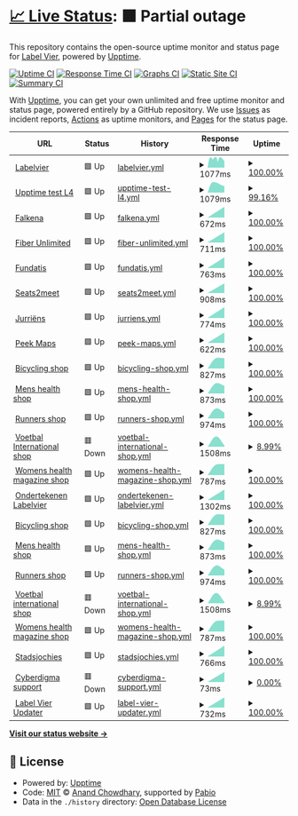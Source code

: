 # [📈 Live Status](https://labelvier.github.io/upptime): <!--live status--> **🟧 Partial outage**

This repository contains the open-source uptime monitor and status page for [Label Vier](https://labelvier.nl), powered by [Upptime](https://github.com/upptime/upptime).

[![Uptime CI](https://github.com/labelvier/upptime/workflows/Uptime%20CI/badge.svg)](https://github.com/labelvier/upptime/actions?query=workflow%3A%22Uptime+CI%22)
[![Response Time CI](https://github.com/labelvier/upptime/workflows/Response%20Time%20CI/badge.svg)](https://github.com/labelvier/upptime/actions?query=workflow%3A%22Response+Time+CI%22)
[![Graphs CI](https://github.com/labelvier/upptime/workflows/Graphs%20CI/badge.svg)](https://github.com/labelvier/upptime/actions?query=workflow%3A%22Graphs+CI%22)
[![Static Site CI](https://github.com/labelvier/upptime/workflows/Static%20Site%20CI/badge.svg)](https://github.com/labelvier/upptime/actions?query=workflow%3A%22Static+Site+CI%22)
[![Summary CI](https://github.com/labelvier/upptime/workflows/Summary%20CI/badge.svg)](https://github.com/labelvier/upptime/actions?query=workflow%3A%22Summary+CI%22)

With [Upptime](https://upptime.js.org), you can get your own unlimited and free uptime monitor and status page, powered entirely by a GitHub repository. We use [Issues](https://github.com/labelvier/upptime/issues) as incident reports, [Actions](https://github.com/labelvier/upptime/actions) as uptime monitors, and [Pages](https://labelvier.github.io/upptime) for the status page.

<!--start: status pages-->
<!-- This summary is generated by Upptime (https://github.com/upptime/upptime) -->
<!-- Do not edit this manually, your changes will be overwritten -->
<!-- prettier-ignore -->
| URL | Status | History | Response Time | Uptime |
| --- | ------ | ------- | ------------- | ------ |
| <img alt="" src="https://icons.duckduckgo.com/ip3/labelvier.nl.ico" height="13"> [Labelvier](https://labelvier.nl) | 🟩 Up | [labelvier.yml](https://github.com/labelvier/upptime/commits/HEAD/history/labelvier.yml) | <details><summary><img alt="Response time graph" src="./graphs/labelvier/response-time-week.png" height="20"> 1077ms</summary><br><a href="https://labelvier.github.io/upptime/history/labelvier"><img alt="Response time 1077" src="https://img.shields.io/endpoint?url=https%3A%2F%2Fraw.githubusercontent.com%2Flabelvier%2Fupptime%2FHEAD%2Fapi%2Flabelvier%2Fresponse-time.json"></a><br><a href="https://labelvier.github.io/upptime/history/labelvier"><img alt="24-hour response time 1077" src="https://img.shields.io/endpoint?url=https%3A%2F%2Fraw.githubusercontent.com%2Flabelvier%2Fupptime%2FHEAD%2Fapi%2Flabelvier%2Fresponse-time-day.json"></a><br><a href="https://labelvier.github.io/upptime/history/labelvier"><img alt="7-day response time 1077" src="https://img.shields.io/endpoint?url=https%3A%2F%2Fraw.githubusercontent.com%2Flabelvier%2Fupptime%2FHEAD%2Fapi%2Flabelvier%2Fresponse-time-week.json"></a><br><a href="https://labelvier.github.io/upptime/history/labelvier"><img alt="30-day response time 1077" src="https://img.shields.io/endpoint?url=https%3A%2F%2Fraw.githubusercontent.com%2Flabelvier%2Fupptime%2FHEAD%2Fapi%2Flabelvier%2Fresponse-time-month.json"></a><br><a href="https://labelvier.github.io/upptime/history/labelvier"><img alt="1-year response time 1077" src="https://img.shields.io/endpoint?url=https%3A%2F%2Fraw.githubusercontent.com%2Flabelvier%2Fupptime%2FHEAD%2Fapi%2Flabelvier%2Fresponse-time-year.json"></a></details> | <details><summary><a href="https://labelvier.github.io/upptime/history/labelvier">100.00%</a></summary><a href="https://labelvier.github.io/upptime/history/labelvier"><img alt="All-time uptime 100.00%" src="https://img.shields.io/endpoint?url=https%3A%2F%2Fraw.githubusercontent.com%2Flabelvier%2Fupptime%2FHEAD%2Fapi%2Flabelvier%2Fuptime.json"></a><br><a href="https://labelvier.github.io/upptime/history/labelvier"><img alt="24-hour uptime 100.00%" src="https://img.shields.io/endpoint?url=https%3A%2F%2Fraw.githubusercontent.com%2Flabelvier%2Fupptime%2FHEAD%2Fapi%2Flabelvier%2Fuptime-day.json"></a><br><a href="https://labelvier.github.io/upptime/history/labelvier"><img alt="7-day uptime 100.00%" src="https://img.shields.io/endpoint?url=https%3A%2F%2Fraw.githubusercontent.com%2Flabelvier%2Fupptime%2FHEAD%2Fapi%2Flabelvier%2Fuptime-week.json"></a><br><a href="https://labelvier.github.io/upptime/history/labelvier"><img alt="30-day uptime 100.00%" src="https://img.shields.io/endpoint?url=https%3A%2F%2Fraw.githubusercontent.com%2Flabelvier%2Fupptime%2FHEAD%2Fapi%2Flabelvier%2Fuptime-month.json"></a><br><a href="https://labelvier.github.io/upptime/history/labelvier"><img alt="1-year uptime 100.00%" src="https://img.shields.io/endpoint?url=https%3A%2F%2Fraw.githubusercontent.com%2Flabelvier%2Fupptime%2FHEAD%2Fapi%2Flabelvier%2Fuptime-year.json"></a></details>
| <img alt="" src="https://icons.duckduckgo.com/ip3/upptime.labelvier.dev.ico" height="13"> [Upptime test L4](https://upptime.labelvier.dev) | 🟩 Up | [upptime-test-l4.yml](https://github.com/labelvier/upptime/commits/HEAD/history/upptime-test-l4.yml) | <details><summary><img alt="Response time graph" src="./graphs/upptime-test-l4/response-time-week.png" height="20"> 1079ms</summary><br><a href="https://labelvier.github.io/upptime/history/upptime-test-l4"><img alt="Response time 1079" src="https://img.shields.io/endpoint?url=https%3A%2F%2Fraw.githubusercontent.com%2Flabelvier%2Fupptime%2FHEAD%2Fapi%2Fupptime-test-l4%2Fresponse-time.json"></a><br><a href="https://labelvier.github.io/upptime/history/upptime-test-l4"><img alt="24-hour response time 1079" src="https://img.shields.io/endpoint?url=https%3A%2F%2Fraw.githubusercontent.com%2Flabelvier%2Fupptime%2FHEAD%2Fapi%2Fupptime-test-l4%2Fresponse-time-day.json"></a><br><a href="https://labelvier.github.io/upptime/history/upptime-test-l4"><img alt="7-day response time 1079" src="https://img.shields.io/endpoint?url=https%3A%2F%2Fraw.githubusercontent.com%2Flabelvier%2Fupptime%2FHEAD%2Fapi%2Fupptime-test-l4%2Fresponse-time-week.json"></a><br><a href="https://labelvier.github.io/upptime/history/upptime-test-l4"><img alt="30-day response time 1079" src="https://img.shields.io/endpoint?url=https%3A%2F%2Fraw.githubusercontent.com%2Flabelvier%2Fupptime%2FHEAD%2Fapi%2Fupptime-test-l4%2Fresponse-time-month.json"></a><br><a href="https://labelvier.github.io/upptime/history/upptime-test-l4"><img alt="1-year response time 1079" src="https://img.shields.io/endpoint?url=https%3A%2F%2Fraw.githubusercontent.com%2Flabelvier%2Fupptime%2FHEAD%2Fapi%2Fupptime-test-l4%2Fresponse-time-year.json"></a></details> | <details><summary><a href="https://labelvier.github.io/upptime/history/upptime-test-l4">99.16%</a></summary><a href="https://labelvier.github.io/upptime/history/upptime-test-l4"><img alt="All-time uptime 99.16%" src="https://img.shields.io/endpoint?url=https%3A%2F%2Fraw.githubusercontent.com%2Flabelvier%2Fupptime%2FHEAD%2Fapi%2Fupptime-test-l4%2Fuptime.json"></a><br><a href="https://labelvier.github.io/upptime/history/upptime-test-l4"><img alt="24-hour uptime 99.16%" src="https://img.shields.io/endpoint?url=https%3A%2F%2Fraw.githubusercontent.com%2Flabelvier%2Fupptime%2FHEAD%2Fapi%2Fupptime-test-l4%2Fuptime-day.json"></a><br><a href="https://labelvier.github.io/upptime/history/upptime-test-l4"><img alt="7-day uptime 99.16%" src="https://img.shields.io/endpoint?url=https%3A%2F%2Fraw.githubusercontent.com%2Flabelvier%2Fupptime%2FHEAD%2Fapi%2Fupptime-test-l4%2Fuptime-week.json"></a><br><a href="https://labelvier.github.io/upptime/history/upptime-test-l4"><img alt="30-day uptime 99.16%" src="https://img.shields.io/endpoint?url=https%3A%2F%2Fraw.githubusercontent.com%2Flabelvier%2Fupptime%2FHEAD%2Fapi%2Fupptime-test-l4%2Fuptime-month.json"></a><br><a href="https://labelvier.github.io/upptime/history/upptime-test-l4"><img alt="1-year uptime 99.16%" src="https://img.shields.io/endpoint?url=https%3A%2F%2Fraw.githubusercontent.com%2Flabelvier%2Fupptime%2FHEAD%2Fapi%2Fupptime-test-l4%2Fuptime-year.json"></a></details>
| <img alt="" src="https://icons.duckduckgo.com/ip3/falkena.nl.ico" height="13"> [Falkena](https://falkena.nl) | 🟩 Up | [falkena.yml](https://github.com/labelvier/upptime/commits/HEAD/history/falkena.yml) | <details><summary><img alt="Response time graph" src="./graphs/falkena/response-time-week.png" height="20"> 672ms</summary><br><a href="https://labelvier.github.io/upptime/history/falkena"><img alt="Response time 672" src="https://img.shields.io/endpoint?url=https%3A%2F%2Fraw.githubusercontent.com%2Flabelvier%2Fupptime%2FHEAD%2Fapi%2Ffalkena%2Fresponse-time.json"></a><br><a href="https://labelvier.github.io/upptime/history/falkena"><img alt="24-hour response time 672" src="https://img.shields.io/endpoint?url=https%3A%2F%2Fraw.githubusercontent.com%2Flabelvier%2Fupptime%2FHEAD%2Fapi%2Ffalkena%2Fresponse-time-day.json"></a><br><a href="https://labelvier.github.io/upptime/history/falkena"><img alt="7-day response time 672" src="https://img.shields.io/endpoint?url=https%3A%2F%2Fraw.githubusercontent.com%2Flabelvier%2Fupptime%2FHEAD%2Fapi%2Ffalkena%2Fresponse-time-week.json"></a><br><a href="https://labelvier.github.io/upptime/history/falkena"><img alt="30-day response time 672" src="https://img.shields.io/endpoint?url=https%3A%2F%2Fraw.githubusercontent.com%2Flabelvier%2Fupptime%2FHEAD%2Fapi%2Ffalkena%2Fresponse-time-month.json"></a><br><a href="https://labelvier.github.io/upptime/history/falkena"><img alt="1-year response time 672" src="https://img.shields.io/endpoint?url=https%3A%2F%2Fraw.githubusercontent.com%2Flabelvier%2Fupptime%2FHEAD%2Fapi%2Ffalkena%2Fresponse-time-year.json"></a></details> | <details><summary><a href="https://labelvier.github.io/upptime/history/falkena">100.00%</a></summary><a href="https://labelvier.github.io/upptime/history/falkena"><img alt="All-time uptime 100.00%" src="https://img.shields.io/endpoint?url=https%3A%2F%2Fraw.githubusercontent.com%2Flabelvier%2Fupptime%2FHEAD%2Fapi%2Ffalkena%2Fuptime.json"></a><br><a href="https://labelvier.github.io/upptime/history/falkena"><img alt="24-hour uptime 100.00%" src="https://img.shields.io/endpoint?url=https%3A%2F%2Fraw.githubusercontent.com%2Flabelvier%2Fupptime%2FHEAD%2Fapi%2Ffalkena%2Fuptime-day.json"></a><br><a href="https://labelvier.github.io/upptime/history/falkena"><img alt="7-day uptime 100.00%" src="https://img.shields.io/endpoint?url=https%3A%2F%2Fraw.githubusercontent.com%2Flabelvier%2Fupptime%2FHEAD%2Fapi%2Ffalkena%2Fuptime-week.json"></a><br><a href="https://labelvier.github.io/upptime/history/falkena"><img alt="30-day uptime 100.00%" src="https://img.shields.io/endpoint?url=https%3A%2F%2Fraw.githubusercontent.com%2Flabelvier%2Fupptime%2FHEAD%2Fapi%2Ffalkena%2Fuptime-month.json"></a><br><a href="https://labelvier.github.io/upptime/history/falkena"><img alt="1-year uptime 100.00%" src="https://img.shields.io/endpoint?url=https%3A%2F%2Fraw.githubusercontent.com%2Flabelvier%2Fupptime%2FHEAD%2Fapi%2Ffalkena%2Fuptime-year.json"></a></details>
| <img alt="" src="https://icons.duckduckgo.com/ip3/fiberunlimited.com.ico" height="13"> [Fiber Unlimited](https://fiberunlimited.com) | 🟩 Up | [fiber-unlimited.yml](https://github.com/labelvier/upptime/commits/HEAD/history/fiber-unlimited.yml) | <details><summary><img alt="Response time graph" src="./graphs/fiber-unlimited/response-time-week.png" height="20"> 711ms</summary><br><a href="https://labelvier.github.io/upptime/history/fiber-unlimited"><img alt="Response time 711" src="https://img.shields.io/endpoint?url=https%3A%2F%2Fraw.githubusercontent.com%2Flabelvier%2Fupptime%2FHEAD%2Fapi%2Ffiber-unlimited%2Fresponse-time.json"></a><br><a href="https://labelvier.github.io/upptime/history/fiber-unlimited"><img alt="24-hour response time 711" src="https://img.shields.io/endpoint?url=https%3A%2F%2Fraw.githubusercontent.com%2Flabelvier%2Fupptime%2FHEAD%2Fapi%2Ffiber-unlimited%2Fresponse-time-day.json"></a><br><a href="https://labelvier.github.io/upptime/history/fiber-unlimited"><img alt="7-day response time 711" src="https://img.shields.io/endpoint?url=https%3A%2F%2Fraw.githubusercontent.com%2Flabelvier%2Fupptime%2FHEAD%2Fapi%2Ffiber-unlimited%2Fresponse-time-week.json"></a><br><a href="https://labelvier.github.io/upptime/history/fiber-unlimited"><img alt="30-day response time 711" src="https://img.shields.io/endpoint?url=https%3A%2F%2Fraw.githubusercontent.com%2Flabelvier%2Fupptime%2FHEAD%2Fapi%2Ffiber-unlimited%2Fresponse-time-month.json"></a><br><a href="https://labelvier.github.io/upptime/history/fiber-unlimited"><img alt="1-year response time 711" src="https://img.shields.io/endpoint?url=https%3A%2F%2Fraw.githubusercontent.com%2Flabelvier%2Fupptime%2FHEAD%2Fapi%2Ffiber-unlimited%2Fresponse-time-year.json"></a></details> | <details><summary><a href="https://labelvier.github.io/upptime/history/fiber-unlimited">100.00%</a></summary><a href="https://labelvier.github.io/upptime/history/fiber-unlimited"><img alt="All-time uptime 100.00%" src="https://img.shields.io/endpoint?url=https%3A%2F%2Fraw.githubusercontent.com%2Flabelvier%2Fupptime%2FHEAD%2Fapi%2Ffiber-unlimited%2Fuptime.json"></a><br><a href="https://labelvier.github.io/upptime/history/fiber-unlimited"><img alt="24-hour uptime 100.00%" src="https://img.shields.io/endpoint?url=https%3A%2F%2Fraw.githubusercontent.com%2Flabelvier%2Fupptime%2FHEAD%2Fapi%2Ffiber-unlimited%2Fuptime-day.json"></a><br><a href="https://labelvier.github.io/upptime/history/fiber-unlimited"><img alt="7-day uptime 100.00%" src="https://img.shields.io/endpoint?url=https%3A%2F%2Fraw.githubusercontent.com%2Flabelvier%2Fupptime%2FHEAD%2Fapi%2Ffiber-unlimited%2Fuptime-week.json"></a><br><a href="https://labelvier.github.io/upptime/history/fiber-unlimited"><img alt="30-day uptime 100.00%" src="https://img.shields.io/endpoint?url=https%3A%2F%2Fraw.githubusercontent.com%2Flabelvier%2Fupptime%2FHEAD%2Fapi%2Ffiber-unlimited%2Fuptime-month.json"></a><br><a href="https://labelvier.github.io/upptime/history/fiber-unlimited"><img alt="1-year uptime 100.00%" src="https://img.shields.io/endpoint?url=https%3A%2F%2Fraw.githubusercontent.com%2Flabelvier%2Fupptime%2FHEAD%2Fapi%2Ffiber-unlimited%2Fuptime-year.json"></a></details>
| <img alt="" src="https://icons.duckduckgo.com/ip3/fundatis.nl.ico" height="13"> [Fundatis](https://fundatis.nl) | 🟩 Up | [fundatis.yml](https://github.com/labelvier/upptime/commits/HEAD/history/fundatis.yml) | <details><summary><img alt="Response time graph" src="./graphs/fundatis/response-time-week.png" height="20"> 763ms</summary><br><a href="https://labelvier.github.io/upptime/history/fundatis"><img alt="Response time 763" src="https://img.shields.io/endpoint?url=https%3A%2F%2Fraw.githubusercontent.com%2Flabelvier%2Fupptime%2FHEAD%2Fapi%2Ffundatis%2Fresponse-time.json"></a><br><a href="https://labelvier.github.io/upptime/history/fundatis"><img alt="24-hour response time 763" src="https://img.shields.io/endpoint?url=https%3A%2F%2Fraw.githubusercontent.com%2Flabelvier%2Fupptime%2FHEAD%2Fapi%2Ffundatis%2Fresponse-time-day.json"></a><br><a href="https://labelvier.github.io/upptime/history/fundatis"><img alt="7-day response time 763" src="https://img.shields.io/endpoint?url=https%3A%2F%2Fraw.githubusercontent.com%2Flabelvier%2Fupptime%2FHEAD%2Fapi%2Ffundatis%2Fresponse-time-week.json"></a><br><a href="https://labelvier.github.io/upptime/history/fundatis"><img alt="30-day response time 763" src="https://img.shields.io/endpoint?url=https%3A%2F%2Fraw.githubusercontent.com%2Flabelvier%2Fupptime%2FHEAD%2Fapi%2Ffundatis%2Fresponse-time-month.json"></a><br><a href="https://labelvier.github.io/upptime/history/fundatis"><img alt="1-year response time 763" src="https://img.shields.io/endpoint?url=https%3A%2F%2Fraw.githubusercontent.com%2Flabelvier%2Fupptime%2FHEAD%2Fapi%2Ffundatis%2Fresponse-time-year.json"></a></details> | <details><summary><a href="https://labelvier.github.io/upptime/history/fundatis">100.00%</a></summary><a href="https://labelvier.github.io/upptime/history/fundatis"><img alt="All-time uptime 100.00%" src="https://img.shields.io/endpoint?url=https%3A%2F%2Fraw.githubusercontent.com%2Flabelvier%2Fupptime%2FHEAD%2Fapi%2Ffundatis%2Fuptime.json"></a><br><a href="https://labelvier.github.io/upptime/history/fundatis"><img alt="24-hour uptime 100.00%" src="https://img.shields.io/endpoint?url=https%3A%2F%2Fraw.githubusercontent.com%2Flabelvier%2Fupptime%2FHEAD%2Fapi%2Ffundatis%2Fuptime-day.json"></a><br><a href="https://labelvier.github.io/upptime/history/fundatis"><img alt="7-day uptime 100.00%" src="https://img.shields.io/endpoint?url=https%3A%2F%2Fraw.githubusercontent.com%2Flabelvier%2Fupptime%2FHEAD%2Fapi%2Ffundatis%2Fuptime-week.json"></a><br><a href="https://labelvier.github.io/upptime/history/fundatis"><img alt="30-day uptime 100.00%" src="https://img.shields.io/endpoint?url=https%3A%2F%2Fraw.githubusercontent.com%2Flabelvier%2Fupptime%2FHEAD%2Fapi%2Ffundatis%2Fuptime-month.json"></a><br><a href="https://labelvier.github.io/upptime/history/fundatis"><img alt="1-year uptime 100.00%" src="https://img.shields.io/endpoint?url=https%3A%2F%2Fraw.githubusercontent.com%2Flabelvier%2Fupptime%2FHEAD%2Fapi%2Ffundatis%2Fuptime-year.json"></a></details>
| <img alt="" src="https://icons.duckduckgo.com/ip3/gdpr.seats2meet.com.ico" height="13"> [Seats2meet](https://gdpr.seats2meet.com) | 🟩 Up | [seats2meet.yml](https://github.com/labelvier/upptime/commits/HEAD/history/seats2meet.yml) | <details><summary><img alt="Response time graph" src="./graphs/seats2meet/response-time-week.png" height="20"> 908ms</summary><br><a href="https://labelvier.github.io/upptime/history/seats2meet"><img alt="Response time 908" src="https://img.shields.io/endpoint?url=https%3A%2F%2Fraw.githubusercontent.com%2Flabelvier%2Fupptime%2FHEAD%2Fapi%2Fseats2meet%2Fresponse-time.json"></a><br><a href="https://labelvier.github.io/upptime/history/seats2meet"><img alt="24-hour response time 908" src="https://img.shields.io/endpoint?url=https%3A%2F%2Fraw.githubusercontent.com%2Flabelvier%2Fupptime%2FHEAD%2Fapi%2Fseats2meet%2Fresponse-time-day.json"></a><br><a href="https://labelvier.github.io/upptime/history/seats2meet"><img alt="7-day response time 908" src="https://img.shields.io/endpoint?url=https%3A%2F%2Fraw.githubusercontent.com%2Flabelvier%2Fupptime%2FHEAD%2Fapi%2Fseats2meet%2Fresponse-time-week.json"></a><br><a href="https://labelvier.github.io/upptime/history/seats2meet"><img alt="30-day response time 908" src="https://img.shields.io/endpoint?url=https%3A%2F%2Fraw.githubusercontent.com%2Flabelvier%2Fupptime%2FHEAD%2Fapi%2Fseats2meet%2Fresponse-time-month.json"></a><br><a href="https://labelvier.github.io/upptime/history/seats2meet"><img alt="1-year response time 908" src="https://img.shields.io/endpoint?url=https%3A%2F%2Fraw.githubusercontent.com%2Flabelvier%2Fupptime%2FHEAD%2Fapi%2Fseats2meet%2Fresponse-time-year.json"></a></details> | <details><summary><a href="https://labelvier.github.io/upptime/history/seats2meet">100.00%</a></summary><a href="https://labelvier.github.io/upptime/history/seats2meet"><img alt="All-time uptime 100.00%" src="https://img.shields.io/endpoint?url=https%3A%2F%2Fraw.githubusercontent.com%2Flabelvier%2Fupptime%2FHEAD%2Fapi%2Fseats2meet%2Fuptime.json"></a><br><a href="https://labelvier.github.io/upptime/history/seats2meet"><img alt="24-hour uptime 100.00%" src="https://img.shields.io/endpoint?url=https%3A%2F%2Fraw.githubusercontent.com%2Flabelvier%2Fupptime%2FHEAD%2Fapi%2Fseats2meet%2Fuptime-day.json"></a><br><a href="https://labelvier.github.io/upptime/history/seats2meet"><img alt="7-day uptime 100.00%" src="https://img.shields.io/endpoint?url=https%3A%2F%2Fraw.githubusercontent.com%2Flabelvier%2Fupptime%2FHEAD%2Fapi%2Fseats2meet%2Fuptime-week.json"></a><br><a href="https://labelvier.github.io/upptime/history/seats2meet"><img alt="30-day uptime 100.00%" src="https://img.shields.io/endpoint?url=https%3A%2F%2Fraw.githubusercontent.com%2Flabelvier%2Fupptime%2FHEAD%2Fapi%2Fseats2meet%2Fuptime-month.json"></a><br><a href="https://labelvier.github.io/upptime/history/seats2meet"><img alt="1-year uptime 100.00%" src="https://img.shields.io/endpoint?url=https%3A%2F%2Fraw.githubusercontent.com%2Flabelvier%2Fupptime%2FHEAD%2Fapi%2Fseats2meet%2Fuptime-year.json"></a></details>
| <img alt="" src="https://icons.duckduckgo.com/ip3/jurriens.nl.ico" height="13"> [Jurriëns](https://jurriens.nl) | 🟩 Up | [jurriens.yml](https://github.com/labelvier/upptime/commits/HEAD/history/jurriens.yml) | <details><summary><img alt="Response time graph" src="./graphs/jurriens/response-time-week.png" height="20"> 774ms</summary><br><a href="https://labelvier.github.io/upptime/history/jurriens"><img alt="Response time 774" src="https://img.shields.io/endpoint?url=https%3A%2F%2Fraw.githubusercontent.com%2Flabelvier%2Fupptime%2FHEAD%2Fapi%2Fjurriens%2Fresponse-time.json"></a><br><a href="https://labelvier.github.io/upptime/history/jurriens"><img alt="24-hour response time 774" src="https://img.shields.io/endpoint?url=https%3A%2F%2Fraw.githubusercontent.com%2Flabelvier%2Fupptime%2FHEAD%2Fapi%2Fjurriens%2Fresponse-time-day.json"></a><br><a href="https://labelvier.github.io/upptime/history/jurriens"><img alt="7-day response time 774" src="https://img.shields.io/endpoint?url=https%3A%2F%2Fraw.githubusercontent.com%2Flabelvier%2Fupptime%2FHEAD%2Fapi%2Fjurriens%2Fresponse-time-week.json"></a><br><a href="https://labelvier.github.io/upptime/history/jurriens"><img alt="30-day response time 774" src="https://img.shields.io/endpoint?url=https%3A%2F%2Fraw.githubusercontent.com%2Flabelvier%2Fupptime%2FHEAD%2Fapi%2Fjurriens%2Fresponse-time-month.json"></a><br><a href="https://labelvier.github.io/upptime/history/jurriens"><img alt="1-year response time 774" src="https://img.shields.io/endpoint?url=https%3A%2F%2Fraw.githubusercontent.com%2Flabelvier%2Fupptime%2FHEAD%2Fapi%2Fjurriens%2Fresponse-time-year.json"></a></details> | <details><summary><a href="https://labelvier.github.io/upptime/history/jurriens">100.00%</a></summary><a href="https://labelvier.github.io/upptime/history/jurriens"><img alt="All-time uptime 100.00%" src="https://img.shields.io/endpoint?url=https%3A%2F%2Fraw.githubusercontent.com%2Flabelvier%2Fupptime%2FHEAD%2Fapi%2Fjurriens%2Fuptime.json"></a><br><a href="https://labelvier.github.io/upptime/history/jurriens"><img alt="24-hour uptime 100.00%" src="https://img.shields.io/endpoint?url=https%3A%2F%2Fraw.githubusercontent.com%2Flabelvier%2Fupptime%2FHEAD%2Fapi%2Fjurriens%2Fuptime-day.json"></a><br><a href="https://labelvier.github.io/upptime/history/jurriens"><img alt="7-day uptime 100.00%" src="https://img.shields.io/endpoint?url=https%3A%2F%2Fraw.githubusercontent.com%2Flabelvier%2Fupptime%2FHEAD%2Fapi%2Fjurriens%2Fuptime-week.json"></a><br><a href="https://labelvier.github.io/upptime/history/jurriens"><img alt="30-day uptime 100.00%" src="https://img.shields.io/endpoint?url=https%3A%2F%2Fraw.githubusercontent.com%2Flabelvier%2Fupptime%2FHEAD%2Fapi%2Fjurriens%2Fuptime-month.json"></a><br><a href="https://labelvier.github.io/upptime/history/jurriens"><img alt="1-year uptime 100.00%" src="https://img.shields.io/endpoint?url=https%3A%2F%2Fraw.githubusercontent.com%2Flabelvier%2Fupptime%2FHEAD%2Fapi%2Fjurriens%2Fuptime-year.json"></a></details>
| <img alt="" src="https://icons.duckduckgo.com/ip3/maps.peek.app.ico" height="13"> [Peek Maps](https://maps.peek.app) | 🟩 Up | [peek-maps.yml](https://github.com/labelvier/upptime/commits/HEAD/history/peek-maps.yml) | <details><summary><img alt="Response time graph" src="./graphs/peek-maps/response-time-week.png" height="20"> 622ms</summary><br><a href="https://labelvier.github.io/upptime/history/peek-maps"><img alt="Response time 622" src="https://img.shields.io/endpoint?url=https%3A%2F%2Fraw.githubusercontent.com%2Flabelvier%2Fupptime%2FHEAD%2Fapi%2Fpeek-maps%2Fresponse-time.json"></a><br><a href="https://labelvier.github.io/upptime/history/peek-maps"><img alt="24-hour response time 622" src="https://img.shields.io/endpoint?url=https%3A%2F%2Fraw.githubusercontent.com%2Flabelvier%2Fupptime%2FHEAD%2Fapi%2Fpeek-maps%2Fresponse-time-day.json"></a><br><a href="https://labelvier.github.io/upptime/history/peek-maps"><img alt="7-day response time 622" src="https://img.shields.io/endpoint?url=https%3A%2F%2Fraw.githubusercontent.com%2Flabelvier%2Fupptime%2FHEAD%2Fapi%2Fpeek-maps%2Fresponse-time-week.json"></a><br><a href="https://labelvier.github.io/upptime/history/peek-maps"><img alt="30-day response time 622" src="https://img.shields.io/endpoint?url=https%3A%2F%2Fraw.githubusercontent.com%2Flabelvier%2Fupptime%2FHEAD%2Fapi%2Fpeek-maps%2Fresponse-time-month.json"></a><br><a href="https://labelvier.github.io/upptime/history/peek-maps"><img alt="1-year response time 622" src="https://img.shields.io/endpoint?url=https%3A%2F%2Fraw.githubusercontent.com%2Flabelvier%2Fupptime%2FHEAD%2Fapi%2Fpeek-maps%2Fresponse-time-year.json"></a></details> | <details><summary><a href="https://labelvier.github.io/upptime/history/peek-maps">100.00%</a></summary><a href="https://labelvier.github.io/upptime/history/peek-maps"><img alt="All-time uptime 100.00%" src="https://img.shields.io/endpoint?url=https%3A%2F%2Fraw.githubusercontent.com%2Flabelvier%2Fupptime%2FHEAD%2Fapi%2Fpeek-maps%2Fuptime.json"></a><br><a href="https://labelvier.github.io/upptime/history/peek-maps"><img alt="24-hour uptime 100.00%" src="https://img.shields.io/endpoint?url=https%3A%2F%2Fraw.githubusercontent.com%2Flabelvier%2Fupptime%2FHEAD%2Fapi%2Fpeek-maps%2Fuptime-day.json"></a><br><a href="https://labelvier.github.io/upptime/history/peek-maps"><img alt="7-day uptime 100.00%" src="https://img.shields.io/endpoint?url=https%3A%2F%2Fraw.githubusercontent.com%2Flabelvier%2Fupptime%2FHEAD%2Fapi%2Fpeek-maps%2Fuptime-week.json"></a><br><a href="https://labelvier.github.io/upptime/history/peek-maps"><img alt="30-day uptime 100.00%" src="https://img.shields.io/endpoint?url=https%3A%2F%2Fraw.githubusercontent.com%2Flabelvier%2Fupptime%2FHEAD%2Fapi%2Fpeek-maps%2Fuptime-month.json"></a><br><a href="https://labelvier.github.io/upptime/history/peek-maps"><img alt="1-year uptime 100.00%" src="https://img.shields.io/endpoint?url=https%3A%2F%2Fraw.githubusercontent.com%2Flabelvier%2Fupptime%2FHEAD%2Fapi%2Fpeek-maps%2Fuptime-year.json"></a></details>
| <img alt="" src="https://icons.duckduckgo.com/ip3/next.shop.bicycling.nl.ico" height="13"> [Bicycling shop](https://next.shop.bicycling.nl) | 🟩 Up | [bicycling-shop.yml](https://github.com/labelvier/upptime/commits/HEAD/history/bicycling-shop.yml) | <details><summary><img alt="Response time graph" src="./graphs/bicycling-shop/response-time-week.png" height="20"> 827ms</summary><br><a href="https://labelvier.github.io/upptime/history/bicycling-shop"><img alt="Response time 827" src="https://img.shields.io/endpoint?url=https%3A%2F%2Fraw.githubusercontent.com%2Flabelvier%2Fupptime%2FHEAD%2Fapi%2Fbicycling-shop%2Fresponse-time.json"></a><br><a href="https://labelvier.github.io/upptime/history/bicycling-shop"><img alt="24-hour response time 827" src="https://img.shields.io/endpoint?url=https%3A%2F%2Fraw.githubusercontent.com%2Flabelvier%2Fupptime%2FHEAD%2Fapi%2Fbicycling-shop%2Fresponse-time-day.json"></a><br><a href="https://labelvier.github.io/upptime/history/bicycling-shop"><img alt="7-day response time 827" src="https://img.shields.io/endpoint?url=https%3A%2F%2Fraw.githubusercontent.com%2Flabelvier%2Fupptime%2FHEAD%2Fapi%2Fbicycling-shop%2Fresponse-time-week.json"></a><br><a href="https://labelvier.github.io/upptime/history/bicycling-shop"><img alt="30-day response time 827" src="https://img.shields.io/endpoint?url=https%3A%2F%2Fraw.githubusercontent.com%2Flabelvier%2Fupptime%2FHEAD%2Fapi%2Fbicycling-shop%2Fresponse-time-month.json"></a><br><a href="https://labelvier.github.io/upptime/history/bicycling-shop"><img alt="1-year response time 827" src="https://img.shields.io/endpoint?url=https%3A%2F%2Fraw.githubusercontent.com%2Flabelvier%2Fupptime%2FHEAD%2Fapi%2Fbicycling-shop%2Fresponse-time-year.json"></a></details> | <details><summary><a href="https://labelvier.github.io/upptime/history/bicycling-shop">100.00%</a></summary><a href="https://labelvier.github.io/upptime/history/bicycling-shop"><img alt="All-time uptime 100.00%" src="https://img.shields.io/endpoint?url=https%3A%2F%2Fraw.githubusercontent.com%2Flabelvier%2Fupptime%2FHEAD%2Fapi%2Fbicycling-shop%2Fuptime.json"></a><br><a href="https://labelvier.github.io/upptime/history/bicycling-shop"><img alt="24-hour uptime 100.00%" src="https://img.shields.io/endpoint?url=https%3A%2F%2Fraw.githubusercontent.com%2Flabelvier%2Fupptime%2FHEAD%2Fapi%2Fbicycling-shop%2Fuptime-day.json"></a><br><a href="https://labelvier.github.io/upptime/history/bicycling-shop"><img alt="7-day uptime 100.00%" src="https://img.shields.io/endpoint?url=https%3A%2F%2Fraw.githubusercontent.com%2Flabelvier%2Fupptime%2FHEAD%2Fapi%2Fbicycling-shop%2Fuptime-week.json"></a><br><a href="https://labelvier.github.io/upptime/history/bicycling-shop"><img alt="30-day uptime 100.00%" src="https://img.shields.io/endpoint?url=https%3A%2F%2Fraw.githubusercontent.com%2Flabelvier%2Fupptime%2FHEAD%2Fapi%2Fbicycling-shop%2Fuptime-month.json"></a><br><a href="https://labelvier.github.io/upptime/history/bicycling-shop"><img alt="1-year uptime 100.00%" src="https://img.shields.io/endpoint?url=https%3A%2F%2Fraw.githubusercontent.com%2Flabelvier%2Fupptime%2FHEAD%2Fapi%2Fbicycling-shop%2Fuptime-year.json"></a></details>
| <img alt="" src="https://icons.duckduckgo.com/ip3/next.shop.menshealth.nl.ico" height="13"> [Mens health shop](https://next.shop.menshealth.nl) | 🟩 Up | [mens-health-shop.yml](https://github.com/labelvier/upptime/commits/HEAD/history/mens-health-shop.yml) | <details><summary><img alt="Response time graph" src="./graphs/mens-health-shop/response-time-week.png" height="20"> 873ms</summary><br><a href="https://labelvier.github.io/upptime/history/mens-health-shop"><img alt="Response time 873" src="https://img.shields.io/endpoint?url=https%3A%2F%2Fraw.githubusercontent.com%2Flabelvier%2Fupptime%2FHEAD%2Fapi%2Fmens-health-shop%2Fresponse-time.json"></a><br><a href="https://labelvier.github.io/upptime/history/mens-health-shop"><img alt="24-hour response time 873" src="https://img.shields.io/endpoint?url=https%3A%2F%2Fraw.githubusercontent.com%2Flabelvier%2Fupptime%2FHEAD%2Fapi%2Fmens-health-shop%2Fresponse-time-day.json"></a><br><a href="https://labelvier.github.io/upptime/history/mens-health-shop"><img alt="7-day response time 873" src="https://img.shields.io/endpoint?url=https%3A%2F%2Fraw.githubusercontent.com%2Flabelvier%2Fupptime%2FHEAD%2Fapi%2Fmens-health-shop%2Fresponse-time-week.json"></a><br><a href="https://labelvier.github.io/upptime/history/mens-health-shop"><img alt="30-day response time 873" src="https://img.shields.io/endpoint?url=https%3A%2F%2Fraw.githubusercontent.com%2Flabelvier%2Fupptime%2FHEAD%2Fapi%2Fmens-health-shop%2Fresponse-time-month.json"></a><br><a href="https://labelvier.github.io/upptime/history/mens-health-shop"><img alt="1-year response time 873" src="https://img.shields.io/endpoint?url=https%3A%2F%2Fraw.githubusercontent.com%2Flabelvier%2Fupptime%2FHEAD%2Fapi%2Fmens-health-shop%2Fresponse-time-year.json"></a></details> | <details><summary><a href="https://labelvier.github.io/upptime/history/mens-health-shop">100.00%</a></summary><a href="https://labelvier.github.io/upptime/history/mens-health-shop"><img alt="All-time uptime 100.00%" src="https://img.shields.io/endpoint?url=https%3A%2F%2Fraw.githubusercontent.com%2Flabelvier%2Fupptime%2FHEAD%2Fapi%2Fmens-health-shop%2Fuptime.json"></a><br><a href="https://labelvier.github.io/upptime/history/mens-health-shop"><img alt="24-hour uptime 100.00%" src="https://img.shields.io/endpoint?url=https%3A%2F%2Fraw.githubusercontent.com%2Flabelvier%2Fupptime%2FHEAD%2Fapi%2Fmens-health-shop%2Fuptime-day.json"></a><br><a href="https://labelvier.github.io/upptime/history/mens-health-shop"><img alt="7-day uptime 100.00%" src="https://img.shields.io/endpoint?url=https%3A%2F%2Fraw.githubusercontent.com%2Flabelvier%2Fupptime%2FHEAD%2Fapi%2Fmens-health-shop%2Fuptime-week.json"></a><br><a href="https://labelvier.github.io/upptime/history/mens-health-shop"><img alt="30-day uptime 100.00%" src="https://img.shields.io/endpoint?url=https%3A%2F%2Fraw.githubusercontent.com%2Flabelvier%2Fupptime%2FHEAD%2Fapi%2Fmens-health-shop%2Fuptime-month.json"></a><br><a href="https://labelvier.github.io/upptime/history/mens-health-shop"><img alt="1-year uptime 100.00%" src="https://img.shields.io/endpoint?url=https%3A%2F%2Fraw.githubusercontent.com%2Flabelvier%2Fupptime%2FHEAD%2Fapi%2Fmens-health-shop%2Fuptime-year.json"></a></details>
| <img alt="" src="https://icons.duckduckgo.com/ip3/next.shop.runners.nl.ico" height="13"> [Runners shop](https://next.shop.runners.nl) | 🟩 Up | [runners-shop.yml](https://github.com/labelvier/upptime/commits/HEAD/history/runners-shop.yml) | <details><summary><img alt="Response time graph" src="./graphs/runners-shop/response-time-week.png" height="20"> 974ms</summary><br><a href="https://labelvier.github.io/upptime/history/runners-shop"><img alt="Response time 974" src="https://img.shields.io/endpoint?url=https%3A%2F%2Fraw.githubusercontent.com%2Flabelvier%2Fupptime%2FHEAD%2Fapi%2Frunners-shop%2Fresponse-time.json"></a><br><a href="https://labelvier.github.io/upptime/history/runners-shop"><img alt="24-hour response time 974" src="https://img.shields.io/endpoint?url=https%3A%2F%2Fraw.githubusercontent.com%2Flabelvier%2Fupptime%2FHEAD%2Fapi%2Frunners-shop%2Fresponse-time-day.json"></a><br><a href="https://labelvier.github.io/upptime/history/runners-shop"><img alt="7-day response time 974" src="https://img.shields.io/endpoint?url=https%3A%2F%2Fraw.githubusercontent.com%2Flabelvier%2Fupptime%2FHEAD%2Fapi%2Frunners-shop%2Fresponse-time-week.json"></a><br><a href="https://labelvier.github.io/upptime/history/runners-shop"><img alt="30-day response time 974" src="https://img.shields.io/endpoint?url=https%3A%2F%2Fraw.githubusercontent.com%2Flabelvier%2Fupptime%2FHEAD%2Fapi%2Frunners-shop%2Fresponse-time-month.json"></a><br><a href="https://labelvier.github.io/upptime/history/runners-shop"><img alt="1-year response time 974" src="https://img.shields.io/endpoint?url=https%3A%2F%2Fraw.githubusercontent.com%2Flabelvier%2Fupptime%2FHEAD%2Fapi%2Frunners-shop%2Fresponse-time-year.json"></a></details> | <details><summary><a href="https://labelvier.github.io/upptime/history/runners-shop">100.00%</a></summary><a href="https://labelvier.github.io/upptime/history/runners-shop"><img alt="All-time uptime 100.00%" src="https://img.shields.io/endpoint?url=https%3A%2F%2Fraw.githubusercontent.com%2Flabelvier%2Fupptime%2FHEAD%2Fapi%2Frunners-shop%2Fuptime.json"></a><br><a href="https://labelvier.github.io/upptime/history/runners-shop"><img alt="24-hour uptime 100.00%" src="https://img.shields.io/endpoint?url=https%3A%2F%2Fraw.githubusercontent.com%2Flabelvier%2Fupptime%2FHEAD%2Fapi%2Frunners-shop%2Fuptime-day.json"></a><br><a href="https://labelvier.github.io/upptime/history/runners-shop"><img alt="7-day uptime 100.00%" src="https://img.shields.io/endpoint?url=https%3A%2F%2Fraw.githubusercontent.com%2Flabelvier%2Fupptime%2FHEAD%2Fapi%2Frunners-shop%2Fuptime-week.json"></a><br><a href="https://labelvier.github.io/upptime/history/runners-shop"><img alt="30-day uptime 100.00%" src="https://img.shields.io/endpoint?url=https%3A%2F%2Fraw.githubusercontent.com%2Flabelvier%2Fupptime%2FHEAD%2Fapi%2Frunners-shop%2Fuptime-month.json"></a><br><a href="https://labelvier.github.io/upptime/history/runners-shop"><img alt="1-year uptime 100.00%" src="https://img.shields.io/endpoint?url=https%3A%2F%2Fraw.githubusercontent.com%2Flabelvier%2Fupptime%2FHEAD%2Fapi%2Frunners-shop%2Fuptime-year.json"></a></details>
| <img alt="" src="https://icons.duckduckgo.com/ip3/next.shop.vi.nl.ico" height="13"> [Voetbal International shop](https://next.shop.vi.nl) | 🟥 Down | [voetbal-international-shop.yml](https://github.com/labelvier/upptime/commits/HEAD/history/voetbal-international-shop.yml) | <details><summary><img alt="Response time graph" src="./graphs/voetbal-international-shop/response-time-week.png" height="20"> 1508ms</summary><br><a href="https://labelvier.github.io/upptime/history/voetbal-international-shop"><img alt="Response time 1508" src="https://img.shields.io/endpoint?url=https%3A%2F%2Fraw.githubusercontent.com%2Flabelvier%2Fupptime%2FHEAD%2Fapi%2Fvoetbal-international-shop%2Fresponse-time.json"></a><br><a href="https://labelvier.github.io/upptime/history/voetbal-international-shop"><img alt="24-hour response time 1508" src="https://img.shields.io/endpoint?url=https%3A%2F%2Fraw.githubusercontent.com%2Flabelvier%2Fupptime%2FHEAD%2Fapi%2Fvoetbal-international-shop%2Fresponse-time-day.json"></a><br><a href="https://labelvier.github.io/upptime/history/voetbal-international-shop"><img alt="7-day response time 1508" src="https://img.shields.io/endpoint?url=https%3A%2F%2Fraw.githubusercontent.com%2Flabelvier%2Fupptime%2FHEAD%2Fapi%2Fvoetbal-international-shop%2Fresponse-time-week.json"></a><br><a href="https://labelvier.github.io/upptime/history/voetbal-international-shop"><img alt="30-day response time 1508" src="https://img.shields.io/endpoint?url=https%3A%2F%2Fraw.githubusercontent.com%2Flabelvier%2Fupptime%2FHEAD%2Fapi%2Fvoetbal-international-shop%2Fresponse-time-month.json"></a><br><a href="https://labelvier.github.io/upptime/history/voetbal-international-shop"><img alt="1-year response time 1508" src="https://img.shields.io/endpoint?url=https%3A%2F%2Fraw.githubusercontent.com%2Flabelvier%2Fupptime%2FHEAD%2Fapi%2Fvoetbal-international-shop%2Fresponse-time-year.json"></a></details> | <details><summary><a href="https://labelvier.github.io/upptime/history/voetbal-international-shop">8.99%</a></summary><a href="https://labelvier.github.io/upptime/history/voetbal-international-shop"><img alt="All-time uptime 8.99%" src="https://img.shields.io/endpoint?url=https%3A%2F%2Fraw.githubusercontent.com%2Flabelvier%2Fupptime%2FHEAD%2Fapi%2Fvoetbal-international-shop%2Fuptime.json"></a><br><a href="https://labelvier.github.io/upptime/history/voetbal-international-shop"><img alt="24-hour uptime 8.99%" src="https://img.shields.io/endpoint?url=https%3A%2F%2Fraw.githubusercontent.com%2Flabelvier%2Fupptime%2FHEAD%2Fapi%2Fvoetbal-international-shop%2Fuptime-day.json"></a><br><a href="https://labelvier.github.io/upptime/history/voetbal-international-shop"><img alt="7-day uptime 8.99%" src="https://img.shields.io/endpoint?url=https%3A%2F%2Fraw.githubusercontent.com%2Flabelvier%2Fupptime%2FHEAD%2Fapi%2Fvoetbal-international-shop%2Fuptime-week.json"></a><br><a href="https://labelvier.github.io/upptime/history/voetbal-international-shop"><img alt="30-day uptime 8.99%" src="https://img.shields.io/endpoint?url=https%3A%2F%2Fraw.githubusercontent.com%2Flabelvier%2Fupptime%2FHEAD%2Fapi%2Fvoetbal-international-shop%2Fuptime-month.json"></a><br><a href="https://labelvier.github.io/upptime/history/voetbal-international-shop"><img alt="1-year uptime 8.99%" src="https://img.shields.io/endpoint?url=https%3A%2F%2Fraw.githubusercontent.com%2Flabelvier%2Fupptime%2FHEAD%2Fapi%2Fvoetbal-international-shop%2Fuptime-year.json"></a></details>
| <img alt="" src="https://icons.duckduckgo.com/ip3/next.shop.womenshealthmag.nl.ico" height="13"> [Womens health magazine shop](https://next.shop.womenshealthmag.nl) | 🟩 Up | [womens-health-magazine-shop.yml](https://github.com/labelvier/upptime/commits/HEAD/history/womens-health-magazine-shop.yml) | <details><summary><img alt="Response time graph" src="./graphs/womens-health-magazine-shop/response-time-week.png" height="20"> 787ms</summary><br><a href="https://labelvier.github.io/upptime/history/womens-health-magazine-shop"><img alt="Response time 787" src="https://img.shields.io/endpoint?url=https%3A%2F%2Fraw.githubusercontent.com%2Flabelvier%2Fupptime%2FHEAD%2Fapi%2Fwomens-health-magazine-shop%2Fresponse-time.json"></a><br><a href="https://labelvier.github.io/upptime/history/womens-health-magazine-shop"><img alt="24-hour response time 787" src="https://img.shields.io/endpoint?url=https%3A%2F%2Fraw.githubusercontent.com%2Flabelvier%2Fupptime%2FHEAD%2Fapi%2Fwomens-health-magazine-shop%2Fresponse-time-day.json"></a><br><a href="https://labelvier.github.io/upptime/history/womens-health-magazine-shop"><img alt="7-day response time 787" src="https://img.shields.io/endpoint?url=https%3A%2F%2Fraw.githubusercontent.com%2Flabelvier%2Fupptime%2FHEAD%2Fapi%2Fwomens-health-magazine-shop%2Fresponse-time-week.json"></a><br><a href="https://labelvier.github.io/upptime/history/womens-health-magazine-shop"><img alt="30-day response time 787" src="https://img.shields.io/endpoint?url=https%3A%2F%2Fraw.githubusercontent.com%2Flabelvier%2Fupptime%2FHEAD%2Fapi%2Fwomens-health-magazine-shop%2Fresponse-time-month.json"></a><br><a href="https://labelvier.github.io/upptime/history/womens-health-magazine-shop"><img alt="1-year response time 787" src="https://img.shields.io/endpoint?url=https%3A%2F%2Fraw.githubusercontent.com%2Flabelvier%2Fupptime%2FHEAD%2Fapi%2Fwomens-health-magazine-shop%2Fresponse-time-year.json"></a></details> | <details><summary><a href="https://labelvier.github.io/upptime/history/womens-health-magazine-shop">100.00%</a></summary><a href="https://labelvier.github.io/upptime/history/womens-health-magazine-shop"><img alt="All-time uptime 100.00%" src="https://img.shields.io/endpoint?url=https%3A%2F%2Fraw.githubusercontent.com%2Flabelvier%2Fupptime%2FHEAD%2Fapi%2Fwomens-health-magazine-shop%2Fuptime.json"></a><br><a href="https://labelvier.github.io/upptime/history/womens-health-magazine-shop"><img alt="24-hour uptime 100.00%" src="https://img.shields.io/endpoint?url=https%3A%2F%2Fraw.githubusercontent.com%2Flabelvier%2Fupptime%2FHEAD%2Fapi%2Fwomens-health-magazine-shop%2Fuptime-day.json"></a><br><a href="https://labelvier.github.io/upptime/history/womens-health-magazine-shop"><img alt="7-day uptime 100.00%" src="https://img.shields.io/endpoint?url=https%3A%2F%2Fraw.githubusercontent.com%2Flabelvier%2Fupptime%2FHEAD%2Fapi%2Fwomens-health-magazine-shop%2Fuptime-week.json"></a><br><a href="https://labelvier.github.io/upptime/history/womens-health-magazine-shop"><img alt="30-day uptime 100.00%" src="https://img.shields.io/endpoint?url=https%3A%2F%2Fraw.githubusercontent.com%2Flabelvier%2Fupptime%2FHEAD%2Fapi%2Fwomens-health-magazine-shop%2Fuptime-month.json"></a><br><a href="https://labelvier.github.io/upptime/history/womens-health-magazine-shop"><img alt="1-year uptime 100.00%" src="https://img.shields.io/endpoint?url=https%3A%2F%2Fraw.githubusercontent.com%2Flabelvier%2Fupptime%2FHEAD%2Fapi%2Fwomens-health-magazine-shop%2Fuptime-year.json"></a></details>
| <img alt="" src="https://icons.duckduckgo.com/ip3/ondertekenen.labelvier.nl.ico" height="13"> [Ondertekenen Labelvier](https://ondertekenen.labelvier.nl) | 🟩 Up | [ondertekenen-labelvier.yml](https://github.com/labelvier/upptime/commits/HEAD/history/ondertekenen-labelvier.yml) | <details><summary><img alt="Response time graph" src="./graphs/ondertekenen-labelvier/response-time-week.png" height="20"> 1302ms</summary><br><a href="https://labelvier.github.io/upptime/history/ondertekenen-labelvier"><img alt="Response time 1302" src="https://img.shields.io/endpoint?url=https%3A%2F%2Fraw.githubusercontent.com%2Flabelvier%2Fupptime%2FHEAD%2Fapi%2Fondertekenen-labelvier%2Fresponse-time.json"></a><br><a href="https://labelvier.github.io/upptime/history/ondertekenen-labelvier"><img alt="24-hour response time 1302" src="https://img.shields.io/endpoint?url=https%3A%2F%2Fraw.githubusercontent.com%2Flabelvier%2Fupptime%2FHEAD%2Fapi%2Fondertekenen-labelvier%2Fresponse-time-day.json"></a><br><a href="https://labelvier.github.io/upptime/history/ondertekenen-labelvier"><img alt="7-day response time 1302" src="https://img.shields.io/endpoint?url=https%3A%2F%2Fraw.githubusercontent.com%2Flabelvier%2Fupptime%2FHEAD%2Fapi%2Fondertekenen-labelvier%2Fresponse-time-week.json"></a><br><a href="https://labelvier.github.io/upptime/history/ondertekenen-labelvier"><img alt="30-day response time 1302" src="https://img.shields.io/endpoint?url=https%3A%2F%2Fraw.githubusercontent.com%2Flabelvier%2Fupptime%2FHEAD%2Fapi%2Fondertekenen-labelvier%2Fresponse-time-month.json"></a><br><a href="https://labelvier.github.io/upptime/history/ondertekenen-labelvier"><img alt="1-year response time 1302" src="https://img.shields.io/endpoint?url=https%3A%2F%2Fraw.githubusercontent.com%2Flabelvier%2Fupptime%2FHEAD%2Fapi%2Fondertekenen-labelvier%2Fresponse-time-year.json"></a></details> | <details><summary><a href="https://labelvier.github.io/upptime/history/ondertekenen-labelvier">100.00%</a></summary><a href="https://labelvier.github.io/upptime/history/ondertekenen-labelvier"><img alt="All-time uptime 100.00%" src="https://img.shields.io/endpoint?url=https%3A%2F%2Fraw.githubusercontent.com%2Flabelvier%2Fupptime%2FHEAD%2Fapi%2Fondertekenen-labelvier%2Fuptime.json"></a><br><a href="https://labelvier.github.io/upptime/history/ondertekenen-labelvier"><img alt="24-hour uptime 100.00%" src="https://img.shields.io/endpoint?url=https%3A%2F%2Fraw.githubusercontent.com%2Flabelvier%2Fupptime%2FHEAD%2Fapi%2Fondertekenen-labelvier%2Fuptime-day.json"></a><br><a href="https://labelvier.github.io/upptime/history/ondertekenen-labelvier"><img alt="7-day uptime 100.00%" src="https://img.shields.io/endpoint?url=https%3A%2F%2Fraw.githubusercontent.com%2Flabelvier%2Fupptime%2FHEAD%2Fapi%2Fondertekenen-labelvier%2Fuptime-week.json"></a><br><a href="https://labelvier.github.io/upptime/history/ondertekenen-labelvier"><img alt="30-day uptime 100.00%" src="https://img.shields.io/endpoint?url=https%3A%2F%2Fraw.githubusercontent.com%2Flabelvier%2Fupptime%2FHEAD%2Fapi%2Fondertekenen-labelvier%2Fuptime-month.json"></a><br><a href="https://labelvier.github.io/upptime/history/ondertekenen-labelvier"><img alt="1-year uptime 100.00%" src="https://img.shields.io/endpoint?url=https%3A%2F%2Fraw.githubusercontent.com%2Flabelvier%2Fupptime%2FHEAD%2Fapi%2Fondertekenen-labelvier%2Fuptime-year.json"></a></details>
| <img alt="" src="https://icons.duckduckgo.com/ip3/shop.bicycling.nl.ico" height="13"> [Bicycling shop](https://shop.bicycling.nl) | 🟩 Up | [bicycling-shop.yml](https://github.com/labelvier/upptime/commits/HEAD/history/bicycling-shop.yml) | <details><summary><img alt="Response time graph" src="./graphs/bicycling-shop/response-time-week.png" height="20"> 827ms</summary><br><a href="https://labelvier.github.io/upptime/history/bicycling-shop"><img alt="Response time 827" src="https://img.shields.io/endpoint?url=https%3A%2F%2Fraw.githubusercontent.com%2Flabelvier%2Fupptime%2FHEAD%2Fapi%2Fbicycling-shop%2Fresponse-time.json"></a><br><a href="https://labelvier.github.io/upptime/history/bicycling-shop"><img alt="24-hour response time 827" src="https://img.shields.io/endpoint?url=https%3A%2F%2Fraw.githubusercontent.com%2Flabelvier%2Fupptime%2FHEAD%2Fapi%2Fbicycling-shop%2Fresponse-time-day.json"></a><br><a href="https://labelvier.github.io/upptime/history/bicycling-shop"><img alt="7-day response time 827" src="https://img.shields.io/endpoint?url=https%3A%2F%2Fraw.githubusercontent.com%2Flabelvier%2Fupptime%2FHEAD%2Fapi%2Fbicycling-shop%2Fresponse-time-week.json"></a><br><a href="https://labelvier.github.io/upptime/history/bicycling-shop"><img alt="30-day response time 827" src="https://img.shields.io/endpoint?url=https%3A%2F%2Fraw.githubusercontent.com%2Flabelvier%2Fupptime%2FHEAD%2Fapi%2Fbicycling-shop%2Fresponse-time-month.json"></a><br><a href="https://labelvier.github.io/upptime/history/bicycling-shop"><img alt="1-year response time 827" src="https://img.shields.io/endpoint?url=https%3A%2F%2Fraw.githubusercontent.com%2Flabelvier%2Fupptime%2FHEAD%2Fapi%2Fbicycling-shop%2Fresponse-time-year.json"></a></details> | <details><summary><a href="https://labelvier.github.io/upptime/history/bicycling-shop">100.00%</a></summary><a href="https://labelvier.github.io/upptime/history/bicycling-shop"><img alt="All-time uptime 100.00%" src="https://img.shields.io/endpoint?url=https%3A%2F%2Fraw.githubusercontent.com%2Flabelvier%2Fupptime%2FHEAD%2Fapi%2Fbicycling-shop%2Fuptime.json"></a><br><a href="https://labelvier.github.io/upptime/history/bicycling-shop"><img alt="24-hour uptime 100.00%" src="https://img.shields.io/endpoint?url=https%3A%2F%2Fraw.githubusercontent.com%2Flabelvier%2Fupptime%2FHEAD%2Fapi%2Fbicycling-shop%2Fuptime-day.json"></a><br><a href="https://labelvier.github.io/upptime/history/bicycling-shop"><img alt="7-day uptime 100.00%" src="https://img.shields.io/endpoint?url=https%3A%2F%2Fraw.githubusercontent.com%2Flabelvier%2Fupptime%2FHEAD%2Fapi%2Fbicycling-shop%2Fuptime-week.json"></a><br><a href="https://labelvier.github.io/upptime/history/bicycling-shop"><img alt="30-day uptime 100.00%" src="https://img.shields.io/endpoint?url=https%3A%2F%2Fraw.githubusercontent.com%2Flabelvier%2Fupptime%2FHEAD%2Fapi%2Fbicycling-shop%2Fuptime-month.json"></a><br><a href="https://labelvier.github.io/upptime/history/bicycling-shop"><img alt="1-year uptime 100.00%" src="https://img.shields.io/endpoint?url=https%3A%2F%2Fraw.githubusercontent.com%2Flabelvier%2Fupptime%2FHEAD%2Fapi%2Fbicycling-shop%2Fuptime-year.json"></a></details>
| <img alt="" src="https://icons.duckduckgo.com/ip3/shop.menshealth.nl.ico" height="13"> [Mens health shop](https://shop.menshealth.nl) | 🟩 Up | [mens-health-shop.yml](https://github.com/labelvier/upptime/commits/HEAD/history/mens-health-shop.yml) | <details><summary><img alt="Response time graph" src="./graphs/mens-health-shop/response-time-week.png" height="20"> 873ms</summary><br><a href="https://labelvier.github.io/upptime/history/mens-health-shop"><img alt="Response time 873" src="https://img.shields.io/endpoint?url=https%3A%2F%2Fraw.githubusercontent.com%2Flabelvier%2Fupptime%2FHEAD%2Fapi%2Fmens-health-shop%2Fresponse-time.json"></a><br><a href="https://labelvier.github.io/upptime/history/mens-health-shop"><img alt="24-hour response time 873" src="https://img.shields.io/endpoint?url=https%3A%2F%2Fraw.githubusercontent.com%2Flabelvier%2Fupptime%2FHEAD%2Fapi%2Fmens-health-shop%2Fresponse-time-day.json"></a><br><a href="https://labelvier.github.io/upptime/history/mens-health-shop"><img alt="7-day response time 873" src="https://img.shields.io/endpoint?url=https%3A%2F%2Fraw.githubusercontent.com%2Flabelvier%2Fupptime%2FHEAD%2Fapi%2Fmens-health-shop%2Fresponse-time-week.json"></a><br><a href="https://labelvier.github.io/upptime/history/mens-health-shop"><img alt="30-day response time 873" src="https://img.shields.io/endpoint?url=https%3A%2F%2Fraw.githubusercontent.com%2Flabelvier%2Fupptime%2FHEAD%2Fapi%2Fmens-health-shop%2Fresponse-time-month.json"></a><br><a href="https://labelvier.github.io/upptime/history/mens-health-shop"><img alt="1-year response time 873" src="https://img.shields.io/endpoint?url=https%3A%2F%2Fraw.githubusercontent.com%2Flabelvier%2Fupptime%2FHEAD%2Fapi%2Fmens-health-shop%2Fresponse-time-year.json"></a></details> | <details><summary><a href="https://labelvier.github.io/upptime/history/mens-health-shop">100.00%</a></summary><a href="https://labelvier.github.io/upptime/history/mens-health-shop"><img alt="All-time uptime 100.00%" src="https://img.shields.io/endpoint?url=https%3A%2F%2Fraw.githubusercontent.com%2Flabelvier%2Fupptime%2FHEAD%2Fapi%2Fmens-health-shop%2Fuptime.json"></a><br><a href="https://labelvier.github.io/upptime/history/mens-health-shop"><img alt="24-hour uptime 100.00%" src="https://img.shields.io/endpoint?url=https%3A%2F%2Fraw.githubusercontent.com%2Flabelvier%2Fupptime%2FHEAD%2Fapi%2Fmens-health-shop%2Fuptime-day.json"></a><br><a href="https://labelvier.github.io/upptime/history/mens-health-shop"><img alt="7-day uptime 100.00%" src="https://img.shields.io/endpoint?url=https%3A%2F%2Fraw.githubusercontent.com%2Flabelvier%2Fupptime%2FHEAD%2Fapi%2Fmens-health-shop%2Fuptime-week.json"></a><br><a href="https://labelvier.github.io/upptime/history/mens-health-shop"><img alt="30-day uptime 100.00%" src="https://img.shields.io/endpoint?url=https%3A%2F%2Fraw.githubusercontent.com%2Flabelvier%2Fupptime%2FHEAD%2Fapi%2Fmens-health-shop%2Fuptime-month.json"></a><br><a href="https://labelvier.github.io/upptime/history/mens-health-shop"><img alt="1-year uptime 100.00%" src="https://img.shields.io/endpoint?url=https%3A%2F%2Fraw.githubusercontent.com%2Flabelvier%2Fupptime%2FHEAD%2Fapi%2Fmens-health-shop%2Fuptime-year.json"></a></details>
| <img alt="" src="https://icons.duckduckgo.com/ip3/shop.runners.nl.ico" height="13"> [Runners shop](https://shop.runners.nl) | 🟩 Up | [runners-shop.yml](https://github.com/labelvier/upptime/commits/HEAD/history/runners-shop.yml) | <details><summary><img alt="Response time graph" src="./graphs/runners-shop/response-time-week.png" height="20"> 974ms</summary><br><a href="https://labelvier.github.io/upptime/history/runners-shop"><img alt="Response time 974" src="https://img.shields.io/endpoint?url=https%3A%2F%2Fraw.githubusercontent.com%2Flabelvier%2Fupptime%2FHEAD%2Fapi%2Frunners-shop%2Fresponse-time.json"></a><br><a href="https://labelvier.github.io/upptime/history/runners-shop"><img alt="24-hour response time 974" src="https://img.shields.io/endpoint?url=https%3A%2F%2Fraw.githubusercontent.com%2Flabelvier%2Fupptime%2FHEAD%2Fapi%2Frunners-shop%2Fresponse-time-day.json"></a><br><a href="https://labelvier.github.io/upptime/history/runners-shop"><img alt="7-day response time 974" src="https://img.shields.io/endpoint?url=https%3A%2F%2Fraw.githubusercontent.com%2Flabelvier%2Fupptime%2FHEAD%2Fapi%2Frunners-shop%2Fresponse-time-week.json"></a><br><a href="https://labelvier.github.io/upptime/history/runners-shop"><img alt="30-day response time 974" src="https://img.shields.io/endpoint?url=https%3A%2F%2Fraw.githubusercontent.com%2Flabelvier%2Fupptime%2FHEAD%2Fapi%2Frunners-shop%2Fresponse-time-month.json"></a><br><a href="https://labelvier.github.io/upptime/history/runners-shop"><img alt="1-year response time 974" src="https://img.shields.io/endpoint?url=https%3A%2F%2Fraw.githubusercontent.com%2Flabelvier%2Fupptime%2FHEAD%2Fapi%2Frunners-shop%2Fresponse-time-year.json"></a></details> | <details><summary><a href="https://labelvier.github.io/upptime/history/runners-shop">100.00%</a></summary><a href="https://labelvier.github.io/upptime/history/runners-shop"><img alt="All-time uptime 100.00%" src="https://img.shields.io/endpoint?url=https%3A%2F%2Fraw.githubusercontent.com%2Flabelvier%2Fupptime%2FHEAD%2Fapi%2Frunners-shop%2Fuptime.json"></a><br><a href="https://labelvier.github.io/upptime/history/runners-shop"><img alt="24-hour uptime 100.00%" src="https://img.shields.io/endpoint?url=https%3A%2F%2Fraw.githubusercontent.com%2Flabelvier%2Fupptime%2FHEAD%2Fapi%2Frunners-shop%2Fuptime-day.json"></a><br><a href="https://labelvier.github.io/upptime/history/runners-shop"><img alt="7-day uptime 100.00%" src="https://img.shields.io/endpoint?url=https%3A%2F%2Fraw.githubusercontent.com%2Flabelvier%2Fupptime%2FHEAD%2Fapi%2Frunners-shop%2Fuptime-week.json"></a><br><a href="https://labelvier.github.io/upptime/history/runners-shop"><img alt="30-day uptime 100.00%" src="https://img.shields.io/endpoint?url=https%3A%2F%2Fraw.githubusercontent.com%2Flabelvier%2Fupptime%2FHEAD%2Fapi%2Frunners-shop%2Fuptime-month.json"></a><br><a href="https://labelvier.github.io/upptime/history/runners-shop"><img alt="1-year uptime 100.00%" src="https://img.shields.io/endpoint?url=https%3A%2F%2Fraw.githubusercontent.com%2Flabelvier%2Fupptime%2FHEAD%2Fapi%2Frunners-shop%2Fuptime-year.json"></a></details>
| <img alt="" src="https://icons.duckduckgo.com/ip3/shop.vi.nl.ico" height="13"> [Voetbal international shop](https://shop.vi.nl) | 🟥 Down | [voetbal-international-shop.yml](https://github.com/labelvier/upptime/commits/HEAD/history/voetbal-international-shop.yml) | <details><summary><img alt="Response time graph" src="./graphs/voetbal-international-shop/response-time-week.png" height="20"> 1508ms</summary><br><a href="https://labelvier.github.io/upptime/history/voetbal-international-shop"><img alt="Response time 1508" src="https://img.shields.io/endpoint?url=https%3A%2F%2Fraw.githubusercontent.com%2Flabelvier%2Fupptime%2FHEAD%2Fapi%2Fvoetbal-international-shop%2Fresponse-time.json"></a><br><a href="https://labelvier.github.io/upptime/history/voetbal-international-shop"><img alt="24-hour response time 1508" src="https://img.shields.io/endpoint?url=https%3A%2F%2Fraw.githubusercontent.com%2Flabelvier%2Fupptime%2FHEAD%2Fapi%2Fvoetbal-international-shop%2Fresponse-time-day.json"></a><br><a href="https://labelvier.github.io/upptime/history/voetbal-international-shop"><img alt="7-day response time 1508" src="https://img.shields.io/endpoint?url=https%3A%2F%2Fraw.githubusercontent.com%2Flabelvier%2Fupptime%2FHEAD%2Fapi%2Fvoetbal-international-shop%2Fresponse-time-week.json"></a><br><a href="https://labelvier.github.io/upptime/history/voetbal-international-shop"><img alt="30-day response time 1508" src="https://img.shields.io/endpoint?url=https%3A%2F%2Fraw.githubusercontent.com%2Flabelvier%2Fupptime%2FHEAD%2Fapi%2Fvoetbal-international-shop%2Fresponse-time-month.json"></a><br><a href="https://labelvier.github.io/upptime/history/voetbal-international-shop"><img alt="1-year response time 1508" src="https://img.shields.io/endpoint?url=https%3A%2F%2Fraw.githubusercontent.com%2Flabelvier%2Fupptime%2FHEAD%2Fapi%2Fvoetbal-international-shop%2Fresponse-time-year.json"></a></details> | <details><summary><a href="https://labelvier.github.io/upptime/history/voetbal-international-shop">8.99%</a></summary><a href="https://labelvier.github.io/upptime/history/voetbal-international-shop"><img alt="All-time uptime 8.99%" src="https://img.shields.io/endpoint?url=https%3A%2F%2Fraw.githubusercontent.com%2Flabelvier%2Fupptime%2FHEAD%2Fapi%2Fvoetbal-international-shop%2Fuptime.json"></a><br><a href="https://labelvier.github.io/upptime/history/voetbal-international-shop"><img alt="24-hour uptime 8.99%" src="https://img.shields.io/endpoint?url=https%3A%2F%2Fraw.githubusercontent.com%2Flabelvier%2Fupptime%2FHEAD%2Fapi%2Fvoetbal-international-shop%2Fuptime-day.json"></a><br><a href="https://labelvier.github.io/upptime/history/voetbal-international-shop"><img alt="7-day uptime 8.99%" src="https://img.shields.io/endpoint?url=https%3A%2F%2Fraw.githubusercontent.com%2Flabelvier%2Fupptime%2FHEAD%2Fapi%2Fvoetbal-international-shop%2Fuptime-week.json"></a><br><a href="https://labelvier.github.io/upptime/history/voetbal-international-shop"><img alt="30-day uptime 8.99%" src="https://img.shields.io/endpoint?url=https%3A%2F%2Fraw.githubusercontent.com%2Flabelvier%2Fupptime%2FHEAD%2Fapi%2Fvoetbal-international-shop%2Fuptime-month.json"></a><br><a href="https://labelvier.github.io/upptime/history/voetbal-international-shop"><img alt="1-year uptime 8.99%" src="https://img.shields.io/endpoint?url=https%3A%2F%2Fraw.githubusercontent.com%2Flabelvier%2Fupptime%2FHEAD%2Fapi%2Fvoetbal-international-shop%2Fuptime-year.json"></a></details>
| <img alt="" src="https://icons.duckduckgo.com/ip3/shop.womenshealthmag.nl.ico" height="13"> [Womens health magazine shop](https://shop.womenshealthmag.nl) | 🟩 Up | [womens-health-magazine-shop.yml](https://github.com/labelvier/upptime/commits/HEAD/history/womens-health-magazine-shop.yml) | <details><summary><img alt="Response time graph" src="./graphs/womens-health-magazine-shop/response-time-week.png" height="20"> 787ms</summary><br><a href="https://labelvier.github.io/upptime/history/womens-health-magazine-shop"><img alt="Response time 787" src="https://img.shields.io/endpoint?url=https%3A%2F%2Fraw.githubusercontent.com%2Flabelvier%2Fupptime%2FHEAD%2Fapi%2Fwomens-health-magazine-shop%2Fresponse-time.json"></a><br><a href="https://labelvier.github.io/upptime/history/womens-health-magazine-shop"><img alt="24-hour response time 787" src="https://img.shields.io/endpoint?url=https%3A%2F%2Fraw.githubusercontent.com%2Flabelvier%2Fupptime%2FHEAD%2Fapi%2Fwomens-health-magazine-shop%2Fresponse-time-day.json"></a><br><a href="https://labelvier.github.io/upptime/history/womens-health-magazine-shop"><img alt="7-day response time 787" src="https://img.shields.io/endpoint?url=https%3A%2F%2Fraw.githubusercontent.com%2Flabelvier%2Fupptime%2FHEAD%2Fapi%2Fwomens-health-magazine-shop%2Fresponse-time-week.json"></a><br><a href="https://labelvier.github.io/upptime/history/womens-health-magazine-shop"><img alt="30-day response time 787" src="https://img.shields.io/endpoint?url=https%3A%2F%2Fraw.githubusercontent.com%2Flabelvier%2Fupptime%2FHEAD%2Fapi%2Fwomens-health-magazine-shop%2Fresponse-time-month.json"></a><br><a href="https://labelvier.github.io/upptime/history/womens-health-magazine-shop"><img alt="1-year response time 787" src="https://img.shields.io/endpoint?url=https%3A%2F%2Fraw.githubusercontent.com%2Flabelvier%2Fupptime%2FHEAD%2Fapi%2Fwomens-health-magazine-shop%2Fresponse-time-year.json"></a></details> | <details><summary><a href="https://labelvier.github.io/upptime/history/womens-health-magazine-shop">100.00%</a></summary><a href="https://labelvier.github.io/upptime/history/womens-health-magazine-shop"><img alt="All-time uptime 100.00%" src="https://img.shields.io/endpoint?url=https%3A%2F%2Fraw.githubusercontent.com%2Flabelvier%2Fupptime%2FHEAD%2Fapi%2Fwomens-health-magazine-shop%2Fuptime.json"></a><br><a href="https://labelvier.github.io/upptime/history/womens-health-magazine-shop"><img alt="24-hour uptime 100.00%" src="https://img.shields.io/endpoint?url=https%3A%2F%2Fraw.githubusercontent.com%2Flabelvier%2Fupptime%2FHEAD%2Fapi%2Fwomens-health-magazine-shop%2Fuptime-day.json"></a><br><a href="https://labelvier.github.io/upptime/history/womens-health-magazine-shop"><img alt="7-day uptime 100.00%" src="https://img.shields.io/endpoint?url=https%3A%2F%2Fraw.githubusercontent.com%2Flabelvier%2Fupptime%2FHEAD%2Fapi%2Fwomens-health-magazine-shop%2Fuptime-week.json"></a><br><a href="https://labelvier.github.io/upptime/history/womens-health-magazine-shop"><img alt="30-day uptime 100.00%" src="https://img.shields.io/endpoint?url=https%3A%2F%2Fraw.githubusercontent.com%2Flabelvier%2Fupptime%2FHEAD%2Fapi%2Fwomens-health-magazine-shop%2Fuptime-month.json"></a><br><a href="https://labelvier.github.io/upptime/history/womens-health-magazine-shop"><img alt="1-year uptime 100.00%" src="https://img.shields.io/endpoint?url=https%3A%2F%2Fraw.githubusercontent.com%2Flabelvier%2Fupptime%2FHEAD%2Fapi%2Fwomens-health-magazine-shop%2Fuptime-year.json"></a></details>
| <img alt="" src="https://icons.duckduckgo.com/ip3/stadsjochies.nl.ico" height="13"> [Stadsjochies](https://stadsjochies.nl) | 🟩 Up | [stadsjochies.yml](https://github.com/labelvier/upptime/commits/HEAD/history/stadsjochies.yml) | <details><summary><img alt="Response time graph" src="./graphs/stadsjochies/response-time-week.png" height="20"> 766ms</summary><br><a href="https://labelvier.github.io/upptime/history/stadsjochies"><img alt="Response time 766" src="https://img.shields.io/endpoint?url=https%3A%2F%2Fraw.githubusercontent.com%2Flabelvier%2Fupptime%2FHEAD%2Fapi%2Fstadsjochies%2Fresponse-time.json"></a><br><a href="https://labelvier.github.io/upptime/history/stadsjochies"><img alt="24-hour response time 766" src="https://img.shields.io/endpoint?url=https%3A%2F%2Fraw.githubusercontent.com%2Flabelvier%2Fupptime%2FHEAD%2Fapi%2Fstadsjochies%2Fresponse-time-day.json"></a><br><a href="https://labelvier.github.io/upptime/history/stadsjochies"><img alt="7-day response time 766" src="https://img.shields.io/endpoint?url=https%3A%2F%2Fraw.githubusercontent.com%2Flabelvier%2Fupptime%2FHEAD%2Fapi%2Fstadsjochies%2Fresponse-time-week.json"></a><br><a href="https://labelvier.github.io/upptime/history/stadsjochies"><img alt="30-day response time 766" src="https://img.shields.io/endpoint?url=https%3A%2F%2Fraw.githubusercontent.com%2Flabelvier%2Fupptime%2FHEAD%2Fapi%2Fstadsjochies%2Fresponse-time-month.json"></a><br><a href="https://labelvier.github.io/upptime/history/stadsjochies"><img alt="1-year response time 766" src="https://img.shields.io/endpoint?url=https%3A%2F%2Fraw.githubusercontent.com%2Flabelvier%2Fupptime%2FHEAD%2Fapi%2Fstadsjochies%2Fresponse-time-year.json"></a></details> | <details><summary><a href="https://labelvier.github.io/upptime/history/stadsjochies">100.00%</a></summary><a href="https://labelvier.github.io/upptime/history/stadsjochies"><img alt="All-time uptime 100.00%" src="https://img.shields.io/endpoint?url=https%3A%2F%2Fraw.githubusercontent.com%2Flabelvier%2Fupptime%2FHEAD%2Fapi%2Fstadsjochies%2Fuptime.json"></a><br><a href="https://labelvier.github.io/upptime/history/stadsjochies"><img alt="24-hour uptime 100.00%" src="https://img.shields.io/endpoint?url=https%3A%2F%2Fraw.githubusercontent.com%2Flabelvier%2Fupptime%2FHEAD%2Fapi%2Fstadsjochies%2Fuptime-day.json"></a><br><a href="https://labelvier.github.io/upptime/history/stadsjochies"><img alt="7-day uptime 100.00%" src="https://img.shields.io/endpoint?url=https%3A%2F%2Fraw.githubusercontent.com%2Flabelvier%2Fupptime%2FHEAD%2Fapi%2Fstadsjochies%2Fuptime-week.json"></a><br><a href="https://labelvier.github.io/upptime/history/stadsjochies"><img alt="30-day uptime 100.00%" src="https://img.shields.io/endpoint?url=https%3A%2F%2Fraw.githubusercontent.com%2Flabelvier%2Fupptime%2FHEAD%2Fapi%2Fstadsjochies%2Fuptime-month.json"></a><br><a href="https://labelvier.github.io/upptime/history/stadsjochies"><img alt="1-year uptime 100.00%" src="https://img.shields.io/endpoint?url=https%3A%2F%2Fraw.githubusercontent.com%2Flabelvier%2Fupptime%2FHEAD%2Fapi%2Fstadsjochies%2Fuptime-year.json"></a></details>
| <img alt="" src="https://icons.duckduckgo.com/ip3/support.cyberdigma.nl.ico" height="13"> [Cyberdigma support](https://support.cyberdigma.nl) | 🟥 Down | [cyberdigma-support.yml](https://github.com/labelvier/upptime/commits/HEAD/history/cyberdigma-support.yml) | <details><summary><img alt="Response time graph" src="./graphs/cyberdigma-support/response-time-week.png" height="20"> 73ms</summary><br><a href="https://labelvier.github.io/upptime/history/cyberdigma-support"><img alt="Response time 73" src="https://img.shields.io/endpoint?url=https%3A%2F%2Fraw.githubusercontent.com%2Flabelvier%2Fupptime%2FHEAD%2Fapi%2Fcyberdigma-support%2Fresponse-time.json"></a><br><a href="https://labelvier.github.io/upptime/history/cyberdigma-support"><img alt="24-hour response time 73" src="https://img.shields.io/endpoint?url=https%3A%2F%2Fraw.githubusercontent.com%2Flabelvier%2Fupptime%2FHEAD%2Fapi%2Fcyberdigma-support%2Fresponse-time-day.json"></a><br><a href="https://labelvier.github.io/upptime/history/cyberdigma-support"><img alt="7-day response time 73" src="https://img.shields.io/endpoint?url=https%3A%2F%2Fraw.githubusercontent.com%2Flabelvier%2Fupptime%2FHEAD%2Fapi%2Fcyberdigma-support%2Fresponse-time-week.json"></a><br><a href="https://labelvier.github.io/upptime/history/cyberdigma-support"><img alt="30-day response time 73" src="https://img.shields.io/endpoint?url=https%3A%2F%2Fraw.githubusercontent.com%2Flabelvier%2Fupptime%2FHEAD%2Fapi%2Fcyberdigma-support%2Fresponse-time-month.json"></a><br><a href="https://labelvier.github.io/upptime/history/cyberdigma-support"><img alt="1-year response time 73" src="https://img.shields.io/endpoint?url=https%3A%2F%2Fraw.githubusercontent.com%2Flabelvier%2Fupptime%2FHEAD%2Fapi%2Fcyberdigma-support%2Fresponse-time-year.json"></a></details> | <details><summary><a href="https://labelvier.github.io/upptime/history/cyberdigma-support">0.00%</a></summary><a href="https://labelvier.github.io/upptime/history/cyberdigma-support"><img alt="All-time uptime 0.00%" src="https://img.shields.io/endpoint?url=https%3A%2F%2Fraw.githubusercontent.com%2Flabelvier%2Fupptime%2FHEAD%2Fapi%2Fcyberdigma-support%2Fuptime.json"></a><br><a href="https://labelvier.github.io/upptime/history/cyberdigma-support"><img alt="24-hour uptime 0.00%" src="https://img.shields.io/endpoint?url=https%3A%2F%2Fraw.githubusercontent.com%2Flabelvier%2Fupptime%2FHEAD%2Fapi%2Fcyberdigma-support%2Fuptime-day.json"></a><br><a href="https://labelvier.github.io/upptime/history/cyberdigma-support"><img alt="7-day uptime 0.00%" src="https://img.shields.io/endpoint?url=https%3A%2F%2Fraw.githubusercontent.com%2Flabelvier%2Fupptime%2FHEAD%2Fapi%2Fcyberdigma-support%2Fuptime-week.json"></a><br><a href="https://labelvier.github.io/upptime/history/cyberdigma-support"><img alt="30-day uptime 0.00%" src="https://img.shields.io/endpoint?url=https%3A%2F%2Fraw.githubusercontent.com%2Flabelvier%2Fupptime%2FHEAD%2Fapi%2Fcyberdigma-support%2Fuptime-month.json"></a><br><a href="https://labelvier.github.io/upptime/history/cyberdigma-support"><img alt="1-year uptime 0.00%" src="https://img.shields.io/endpoint?url=https%3A%2F%2Fraw.githubusercontent.com%2Flabelvier%2Fupptime%2FHEAD%2Fapi%2Fcyberdigma-support%2Fuptime-year.json"></a></details>
| <img alt="" src="https://icons.duckduckgo.com/ip3/updater.labelvier.nl.ico" height="13"> [Label Vier Updater](https://updater.labelvier.nl) | 🟩 Up | [label-vier-updater.yml](https://github.com/labelvier/upptime/commits/HEAD/history/label-vier-updater.yml) | <details><summary><img alt="Response time graph" src="./graphs/label-vier-updater/response-time-week.png" height="20"> 732ms</summary><br><a href="https://labelvier.github.io/upptime/history/label-vier-updater"><img alt="Response time 732" src="https://img.shields.io/endpoint?url=https%3A%2F%2Fraw.githubusercontent.com%2Flabelvier%2Fupptime%2FHEAD%2Fapi%2Flabel-vier-updater%2Fresponse-time.json"></a><br><a href="https://labelvier.github.io/upptime/history/label-vier-updater"><img alt="24-hour response time 732" src="https://img.shields.io/endpoint?url=https%3A%2F%2Fraw.githubusercontent.com%2Flabelvier%2Fupptime%2FHEAD%2Fapi%2Flabel-vier-updater%2Fresponse-time-day.json"></a><br><a href="https://labelvier.github.io/upptime/history/label-vier-updater"><img alt="7-day response time 732" src="https://img.shields.io/endpoint?url=https%3A%2F%2Fraw.githubusercontent.com%2Flabelvier%2Fupptime%2FHEAD%2Fapi%2Flabel-vier-updater%2Fresponse-time-week.json"></a><br><a href="https://labelvier.github.io/upptime/history/label-vier-updater"><img alt="30-day response time 732" src="https://img.shields.io/endpoint?url=https%3A%2F%2Fraw.githubusercontent.com%2Flabelvier%2Fupptime%2FHEAD%2Fapi%2Flabel-vier-updater%2Fresponse-time-month.json"></a><br><a href="https://labelvier.github.io/upptime/history/label-vier-updater"><img alt="1-year response time 732" src="https://img.shields.io/endpoint?url=https%3A%2F%2Fraw.githubusercontent.com%2Flabelvier%2Fupptime%2FHEAD%2Fapi%2Flabel-vier-updater%2Fresponse-time-year.json"></a></details> | <details><summary><a href="https://labelvier.github.io/upptime/history/label-vier-updater">100.00%</a></summary><a href="https://labelvier.github.io/upptime/history/label-vier-updater"><img alt="All-time uptime 100.00%" src="https://img.shields.io/endpoint?url=https%3A%2F%2Fraw.githubusercontent.com%2Flabelvier%2Fupptime%2FHEAD%2Fapi%2Flabel-vier-updater%2Fuptime.json"></a><br><a href="https://labelvier.github.io/upptime/history/label-vier-updater"><img alt="24-hour uptime 100.00%" src="https://img.shields.io/endpoint?url=https%3A%2F%2Fraw.githubusercontent.com%2Flabelvier%2Fupptime%2FHEAD%2Fapi%2Flabel-vier-updater%2Fuptime-day.json"></a><br><a href="https://labelvier.github.io/upptime/history/label-vier-updater"><img alt="7-day uptime 100.00%" src="https://img.shields.io/endpoint?url=https%3A%2F%2Fraw.githubusercontent.com%2Flabelvier%2Fupptime%2FHEAD%2Fapi%2Flabel-vier-updater%2Fuptime-week.json"></a><br><a href="https://labelvier.github.io/upptime/history/label-vier-updater"><img alt="30-day uptime 100.00%" src="https://img.shields.io/endpoint?url=https%3A%2F%2Fraw.githubusercontent.com%2Flabelvier%2Fupptime%2FHEAD%2Fapi%2Flabel-vier-updater%2Fuptime-month.json"></a><br><a href="https://labelvier.github.io/upptime/history/label-vier-updater"><img alt="1-year uptime 100.00%" src="https://img.shields.io/endpoint?url=https%3A%2F%2Fraw.githubusercontent.com%2Flabelvier%2Fupptime%2FHEAD%2Fapi%2Flabel-vier-updater%2Fuptime-year.json"></a></details>

<!--end: status pages-->

[**Visit our status website →**](https://labelvier.github.io/upptime)

## 📄 License

- Powered by: [Upptime](https://github.com/upptime/upptime)
- Code: [MIT](./LICENSE) © [Anand Chowdhary](https://anandchowdhary.com), supported by [Pabio](https://pabio.com)
- Data in the `./history` directory: [Open Database License](https://opendatacommons.org/licenses/odbl/1-0/)
